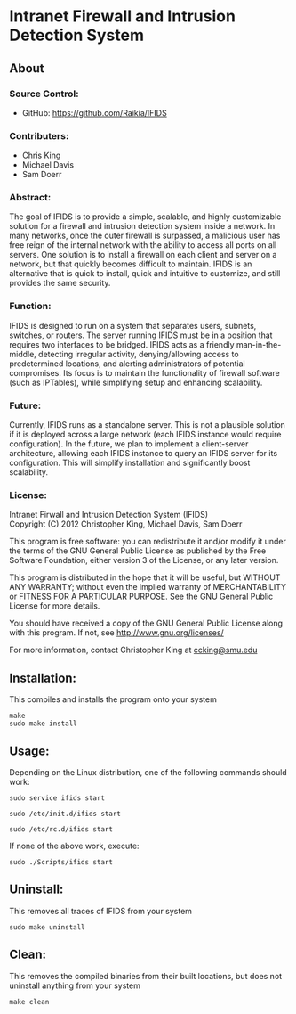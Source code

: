 

Intranet Firewall and Intrusion Detection System
================================================


About
-----

### Source Control:
- GitHub: https://github.com/Raikia/IFIDS

### Contributers:
- Chris King
- Michael Davis
- Sam Doerr

### Abstract:

The goal of IFIDS is to provide a simple, scalable, and highly customizable
solution for a firewall and intrusion detection system inside a network.  In
many networks, once the outer firewall is surpassed, a malicious user has 
free reign of the internal network with the ability to access all ports on
all servers.  One solution is to install a firewall on each client and server
on a network, but that quickly becomes difficult to maintain.  IFIDS is an
alternative that is quick to install, quick and intuitive to customize, and
still provides the same security.

### Function:

IFIDS is designed to run on a system that separates users, subnets, switches,
or routers.  The server running IFIDS must be in a position that requires two
interfaces to be bridged.  IFIDS acts as a friendly man-in-the-middle, detecting
irregular activity, denying/allowing access to predetermined locations, and
alerting administrators of potential compromises.  Its focus is to maintain the
functionality of firewall software (such as IPTables), while simplifying setup
and enhancing scalability.

### Future:

Currently, IFIDS runs as a standalone server.  This is not a plausible solution
if it is deployed across a large network (each IFIDS instance would require
configuration).  In the future, we plan to implement a client-server architecture,
allowing each IFIDS instance to query an IFIDS server for its configuration.
This will simplify installation and significantly boost scalability.

### License:

Intranet Firwall and Intrusion Detection System (IFIDS)    
Copyright (C) 2012  Christopher King, Michael Davis, Sam Doerr

This program is free software: you can redistribute it and/or modify
it under the terms of the GNU General Public License as published by
the Free Software Foundation, either version 3 of the License, or
any later version.

This program is distributed in the hope that it will be useful,
but WITHOUT ANY WARRANTY; without even the implied warranty of
MERCHANTABILITY or FITNESS FOR A PARTICULAR PURPOSE.  See the
GNU General Public License for more details.

You should have received a copy of the GNU General Public License
along with this program.  If not, see http://www.gnu.org/licenses/

For more information, contact Christopher King at ccking@smu.edu


Installation:
-------------

This compiles and installs the program onto your system

	make
	sudo make install

Usage:
------

Depending on the Linux distribution, one of the following commands should work:

	sudo service ifids start

	sudo /etc/init.d/ifids start

	sudo /etc/rc.d/ifids start

If none of the above work, execute:

	sudo ./Scripts/ifids start

Uninstall:
----------

This removes all traces of IFIDS from your system

	sudo make uninstall

Clean:
------

This removes the compiled binaries from their built locations, but does not
uninstall anything from your system

	make clean


